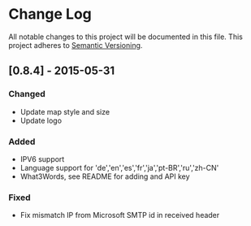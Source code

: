 # Change Log
All notable changes to this project will be documented in this file.
This project adheres to [Semantic Versioning](http://semver.org/).

## [0.8.4] - 2015-05-31
### Changed
- Update map style and size
- Update logo

### Added
- IPV6 support
- Language support for 'de','en','es','fr','ja','pt-BR','ru','zh-CN'
- What3Words, see README for adding and API key

### Fixed
- Fix mismatch IP from Microsoft SMTP id in received header